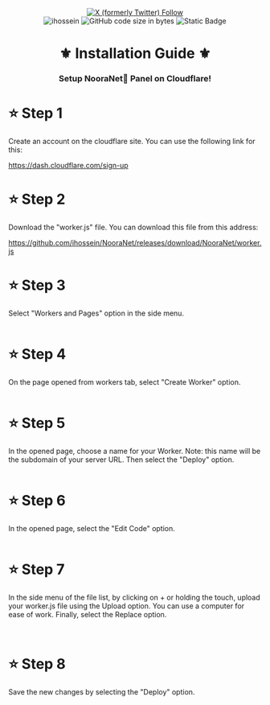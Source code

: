 <p align="center">
  <a href="https://x.com/HosseinKouhsari" target="blank"><img alt="X (formerly Twitter) Follow" src="https://img.shields.io/twitter/follow/HosseinKouhsari"></a><br>
  <img src="https://camo.githubusercontent.com/620fe3bf9a0ff1fec8be16dcd95da0295cb3aaaa5bb026fe8650225d2f1e1f7a/68747470733a2f2f6b6f6d617265762e636f6d2f67687076632f3f757365726e616d653d69686f737365696e266c6162656c3d50726f66696c65253230766965777326636f6c6f723d306537356236267374796c653d666c6174" alt="ihossein" />
  <img alt="GitHub code size in bytes" src="https://img.shields.io/github/languages/code-size/ihossein/NooraNet">
  <img alt="Static Badge" src="https://img.shields.io/badge/Made_with_LOVE-In_Tehran-blue">
</p>

<h1 align="center">⚜️ Installation Guide ⚜️</h1>
<h3 align="center">Setup NooraNet🌿 Panel on Cloudflare!</h3>

# ⭐ Step 1
Create an account on the cloudflare site. You can use the following link for this:

https://dash.cloudflare.com/sign-up

# ⭐ Step 2
Download the "worker.js" file. You can download this file from this address:

https://github.com/ihossein/NooraNet/releases/download/NooraNet/worker.js

# ⭐ Step 3
Select "Workers and Pages" option in the side menu.
<p align="center">
  <img alt="" src="https://raw.githubusercontent.com/ihossein/NooraNet/main/.image/screenshot1.png">
</p>

# ⭐ Step 4
On the page opened from workers tab, select "Create Worker" option.
<p align="center">
  <img alt="" src="https://raw.githubusercontent.com/ihossein/NooraNet/main/.image/screenshot2.png">
</p>

# ⭐ Step 5
In the opened page, choose a name for your Worker. Note: this name will be the subdomain of your server URL. Then select the "Deploy" option.
<p align="center">
  <img alt="" src="https://raw.githubusercontent.com/ihossein/NooraNet/main/.image/screenshot3.png">
</p>

# ⭐ Step 6
In the opened page, select the "Edit Code" option.
<p align="center">
  <img alt="" src="https://raw.githubusercontent.com/ihossein/NooraNet/main/.image/screenshot4.png">
</p>

# ⭐ Step 7
In the side menu of the file list, by clicking on + or holding the touch, upload your worker.js file using the Upload option. You can use a computer for ease of work. Finally, select the Replace option.
<p align="center">
  <img alt="" src="https://raw.githubusercontent.com/ihossein/NooraNet/main/.image/screenshot5.png">
  <img alt="" src="https://raw.githubusercontent.com/ihossein/NooraNet/main/.image/screenshot6.png">
</p>

# ⭐ Step 8
Save the new changes by selecting the "Deploy" option.
<p align="center">
  <img alt="" src="https://raw.githubusercontent.com/ihossein/NooraNet/main/.image/screenshot7.png">
</p>
